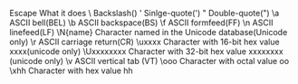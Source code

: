 Escape  What it does 
\\       Backslash(\)
\'       Sinlge-quote(')
\"       Double-quote(")
\a       ASCII bell(BEL)
\b       ASCII backspace(BS)
\f       ASCII formfeed(FF)
\n       ASCII linefeed(LF)
\N{name} Character named in the Unicode database(Unicode only)
\r       ASCII carriage return(CR)
\uxxxx   Character with 16-bit hex value xxxx(unicode only)
\Uxxxxxxxx Character with 32-bit hex value xxxxxxxx (unicode only)
\v        ASCII vertical tab (VT)
\ooo      Character with octal value oo
\xhh      Character with hex value hh